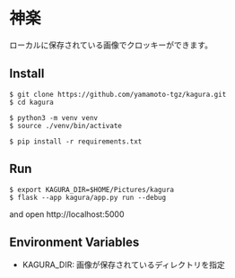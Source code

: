 # 神楽

ローカルに保存されている画像でクロッキーができます。

## Install

```
$ git clone https://github.com/yamamoto-tgz/kagura.git
$ cd kagura

$ python3 -m venv venv
$ source ./venv/bin/activate

$ pip install -r requirements.txt
```

## Run

```
$ export KAGURA_DIR=$HOME/Pictures/kagura
$ flask --app kagura/app.py run --debug
```

and open http://localhost:5000

## Environment Variables

- KAGURA_DIR: 画像が保存されているディレクトリを指定
